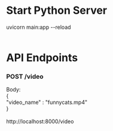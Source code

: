 # Start Python Server
uvicorn main:app --reload
<br><br>
# API Endpoints <br>
### POST /video
Body:<br>
{<br>
	"video_name" : "funnycats.mp4"<br>
}<br>
<br>
http://localhost:8000/video
